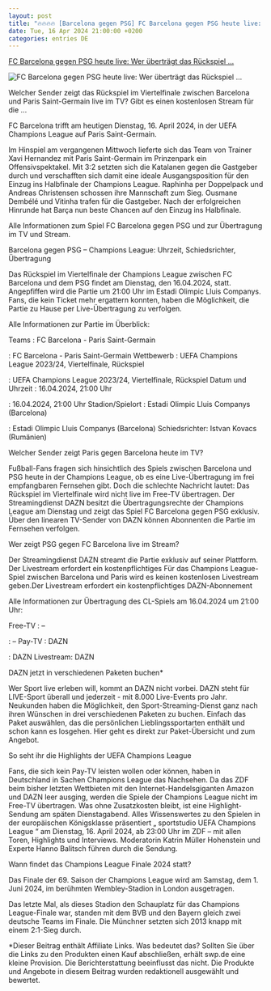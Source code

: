 ```yaml
---
layout: post
title: "🔥🔥🔥🔥 [Barcelona gegen PSG] FC Barcelona gegen PSG heute live: Wer überträgt das Rückspiel ..."
date: Tue, 16 Apr 2024 21:00:00 +0200
categories: entries DE
---
```

[FC Barcelona gegen PSG heute live: Wer überträgt das Rückspiel ...](https://www.swp.de/unterhaltung/tv/fc-barcelona-paris-saint-germain-champions-league-uebertragung-live-heute-im-tv-stream-73565323.html)

![FC Barcelona gegen PSG heute live: Wer überträgt das Rückspiel ...](https://www.swp.de/imgs/07/1/3/1/5/1/1/5/4/5/tok_294496e4edbf32859f17ade4e9c29d68/w1200_h675_x750_y500_AFP_34P64FZ.jpg-c3117e88f88468f5.jpeg)

Welcher Sender zeigt das Rückspiel im Viertelfinale zwischen Barcelona und Paris Saint-Germain live im TV? Gibt es einen kostenlosen Stream für die ...

FC Barcelona trifft am heutigen Dienstag, 16. April 2024, in der UEFA Champions League auf Paris Saint-Germain.

Im Hinspiel am vergangenen Mittwoch lieferte sich das Team von Trainer Xavi Hernandez mit Paris Saint-Germain im Prinzenpark ein Offensivspektakel. Mit 3:2 setzten sich die Katalanen gegen die Gastgeber durch und verschafften sich damit eine ideale Ausgangsposition für den Einzug ins Halbfinale der Champions League. Raphinha per Doppelpack und Andreas Christensen schossen ihre Mannschaft zum Sieg. Ousmane Dembélé und Vitinha trafen für die Gastgeber. Nach der erfolgreichen Hinrunde hat Barça nun beste Chancen auf den Einzug ins Halbfinale.

Alle Informationen zum Spiel FC Barcelona gegen PSG und zur Übertragung im TV und Stream.

Barcelona gegen PSG – Champions League: Uhrzeit, Schiedsrichter, Übertragung

Das Rückspiel im Viertelfinale der Champions League zwischen FC Barcelona und dem PSG findet am Dienstag, den 16.04.2024, statt. Angepfiffen wird die Partie um 21:00 Uhr im Estadi Olimpic Lluis Companys. Fans, die kein Ticket mehr ergattern konnten, haben die Möglichkeit, die Partie zu Hause per Live-Übertragung zu verfolgen.

Alle Informationen zur Partie im Überblick:

Teams : FC Barcelona - Paris Saint-Germain

: FC Barcelona - Paris Saint-Germain Wettbewerb : UEFA Champions League 2023/24, Viertelfinale, Rückspiel

: UEFA Champions League 2023/24, Viertelfinale, Rückspiel Datum und Uhrzeit : 16.04.2024, 21:00 Uhr

: 16.04.2024, 21:00 Uhr Stadion/Spielort : Estadi Olimpic Lluis Companys (Barcelona)

: Estadi Olimpic Lluis Companys (Barcelona) Schiedsrichter: Istvan Kovacs (Rumänien)

Welcher Sender zeigt Paris gegen Barcelona heute im TV?

Fußball-Fans fragen sich hinsichtlich des Spiels zwischen Barcelona und PSG heute in der Champions League, ob es eine Live-Übertragung im frei empfangbaren Fernsehen gibt. Doch die schlechte Nachricht lautet: Das Rückspiel im Viertelfinale wird nicht live im Free-TV übertragen. Der Streamingdienst DAZN besitzt die Übertragungsrechte der Champions League am Dienstag und zeigt das Spiel FC Barcelona gegen PSG exklusiv. Über den linearen TV-Sender von DAZN können Abonnenten die Partie im Fernsehen verfolgen.

Wer zeigt PSG gegen FC Barcelona live im Stream?

Der Streamingdienst DAZN streamt die Partie exklusiv auf seiner Plattform. Der Livestream erfordert ein kostenpflichtiges Für das Champions League-Spiel zwischen Barcelona und Paris wird es keinen kostenlosen Livestream geben.Der Livestream erfordert ein kostenpflichtiges DAZN-Abonnement

Alle Informationen zur Übertragung des CL-Spiels am 16.04.2024 um 21:00 Uhr:

Free-TV : –

: – Pay-TV : DAZN

: DAZN Livestream: DAZN

DAZN jetzt in verschiedenen Paketen buchen*

Wer Sport live erleben will, kommt an DAZN nicht vorbei. DAZN steht für LIVE-Sport überall und jederzeit - mit 8.000 Live-Events pro Jahr. Neukunden haben die Möglichkeit, den Sport-Streaming-Dienst ganz nach ihren Wünschen in drei verschiedenen Paketen zu buchen. Einfach das Paket auswählen, das die persönlichen Lieblingssportarten enthält und schon kann es losgehen. Hier geht es direkt zur Paket-Übersicht und zum Angebot.

So seht ihr die Highlights der UEFA Champions League

Fans, die sich kein Pay-TV leisten wollen oder können, haben in Deutschland in Sachen Champions League das Nachsehen. Da das ZDF beim bisher letzten Wettbieten mit den Internet-Handelsgiganten Amazon und DAZN leer ausging, werden die Spiele der Champions League nicht im Free-TV übertragen. Was ohne Zusatzkosten bleibt, ist eine Highlight-Sendung am späten Dienstagabend. Alles Wissenswertes zu den Spielen in der europäischen Königsklasse präsentiert „ sportstudio UEFA Champions League “ am Dienstag, 16. April 2024, ab 23:00 Uhr im ZDF – mit allen Toren, Highlights und Interviews. Moderatorin Katrin Müller Hohenstein und Experte Hanno Balitsch führen durch die Sendung.

Wann findet das Champions League Finale 2024 statt?

Das Finale der 69. Saison der Champions League wird am Samstag, dem 1. Juni 2024, im berühmten Wembley-Stadion in London ausgetragen.

Das letzte Mal, als dieses Stadion den Schauplatz für das Champions League-Finale war, standen mit dem BVB und den Bayern gleich zwei deutsche Teams im Finale. Die Münchner setzten sich 2013 knapp mit einem 2:1-Sieg durch.

*Dieser Beitrag enthält Affiliate Links. Was bedeutet das? Sollten Sie über die Links zu den Produkten einen Kauf abschließen, erhält swp.de eine kleine Provision. Die Berichterstattung beeinflusst das nicht. Die Produkte und Angebote in diesem Beitrag wurden redaktionell ausgewählt und bewertet.

